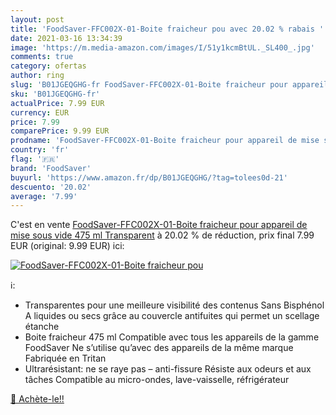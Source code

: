 ```yaml
---
layout: post
title: 'FoodSaver-FFC002X-01-Boite fraicheur pou avec 20.02 % rabais '
date: 2021-03-16 13:34:39
image: 'https://m.media-amazon.com/images/I/51y1kcmBtUL._SL400_.jpg'
comments: true
category: ofertas
author: ring
slug: 'B01JGEQGHG-fr FoodSaver-FFC002X-01-Boite fraicheur pour appareil de mise...'
sku: 'B01JGEQGHG-fr'
actualPrice: 7.99 EUR
currency: EUR
price: 7.99
comparePrice: 9.99 EUR
prodname: 'FoodSaver-FFC002X-01-Boite fraicheur pour appareil de mise sous vide 475 ml Transparent'
country: 'fr'
flag: '🇫🇷'
brand: 'FoodSaver'
buyurl: 'https://www.amazon.fr/dp/B01JGEQGHG/?tag=tolees0d-21'
descuento: '20.02'
average: '7.99'
---
```


C'est en vente [FoodSaver-FFC002X-01-Boite fraicheur pour appareil de mise sous vide 475 ml Transparent](https://www.amazon.fr/dp/B01JGEQGHG/?tag=tolees0d-21)  à  20.02 % de réduction, prix final  7.99 EUR (original: 9.99 EUR) ici:

[![FoodSaver-FFC002X-01-Boite fraicheur pou](https://m.media-amazon.com/images/I/51y1kcmBtUL._SL400_.jpg)](https://www.amazon.fr/dp/B01JGEQGHG/?tag=tolees0d-21)

ℹ️:

- Transparentes pour une meilleure visibilité des contenus Sans Bisphénol A liquides ou secs grâce au couvercle antifuites qui permet un scellage étanche
- Boite fraicheur 475 ml Compatible avec tous les appareils de la gamme FoodSaver Ne s’utilise qu’avec des appareils de la même marque Fabriquée en Tritan
- Ultrarésistant: ne se raye pas – anti-fissure Résiste aux odeurs et aux tâches Compatible au micro-ondes, lave-vaisselle, réfrigérateur

[🛒 Achète-le!!](https://www.amazon.fr/dp/B01JGEQGHG/?tag=tolees0d-21)
